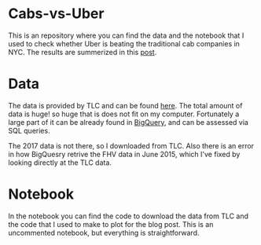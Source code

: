 # Cabs-vs-Uber

This is an repository where you can find the data and the notebook that I used to check whether Uber is beating the traditional cab companies in NYC. The results are summerized in this [post](https://gt987.github.io/data%20lens/transportation/Cabs-vs-Uber/).

# Data

The data is provided by TLC and can be found [here](http://www.nyc.gov/html/tlc/html/about/trip_record_data.shtml).
The total amount of data is huge! so huge that is does not fit on my computer. Fortunately a large part of it can be already found in [BigQuery](https://cloud.google.com/bigquery/public-data/nyc-tlc-trips), and can be assessed via SQL queries.

The 2017 data is not there, so I downloaded from TLC. Also there is an error in how BigQuesry retrive the FHV data in June 2015, which I've fixed by looking directly at the TLC data. 

# Notebook

In the notebook you can find the code to download the data from TLC and the code that I used to make to plot for the blog post. This is an uncommented notebook, but everything is straightforward. 

